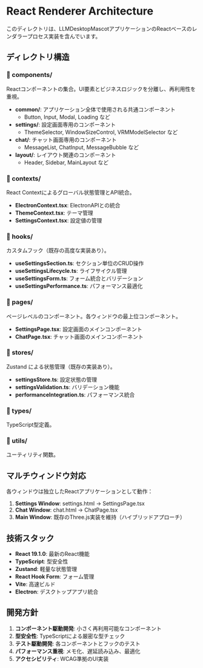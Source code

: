 # React Renderer Architecture

このディレクトリは、LLMDesktopMascotアプリケーションのReactベースのレンダラープロセス実装を含んでいます。

## ディレクトリ構造

### 📁 components/
Reactコンポーネントの集合。UI要素とビジネスロジックを分離し、再利用性を重視。

- **common/**: アプリケーション全体で使用される共通コンポーネント
  - Button, Input, Modal, Loading など
- **settings/**: 設定画面専用のコンポーネント
  - ThemeSelector, WindowSizeControl, VRMModelSelector など
- **chat/**: チャット画面専用のコンポーネント  
  - MessageList, ChatInput, MessageBubble など
- **layout/**: レイアウト関連のコンポーネント
  - Header, Sidebar, MainLayout など

### 📁 contexts/
React Contextによるグローバル状態管理とAPI統合。

- **ElectronContext.tsx**: ElectronAPIとの統合
- **ThemeContext.tsx**: テーマ管理
- **SettingsContext.tsx**: 設定値の管理

### 📁 hooks/
カスタムフック（既存の高度な実装あり）。

- **useSettingsSection.ts**: セクション単位のCRUD操作
- **useSettingsLifecycle.ts**: ライフサイクル管理
- **useSettingsForm.ts**: フォーム統合とバリデーション
- **useSettingsPerformance.ts**: パフォーマンス最適化

### 📁 pages/
ページレベルのコンポーネント。各ウィンドウの最上位コンポーネント。

- **SettingsPage.tsx**: 設定画面のメインコンポーネント
- **ChatPage.tsx**: チャット画面のメインコンポーネント

### 📁 stores/
Zustand による状態管理（既存の実装あり）。

- **settingsStore.ts**: 設定状態の管理
- **settingsValidation.ts**: バリデーション機能
- **performanceIntegration.ts**: パフォーマンス統合

### 📁 types/
TypeScript型定義。

### 📁 utils/
ユーティリティ関数。

## マルチウィンドウ対応

各ウィンドウは独立したReactアプリケーションとして動作：

1. **Settings Window**: settings.html → SettingsPage.tsx
2. **Chat Window**: chat.html → ChatPage.tsx  
3. **Main Window**: 既存のThree.js実装を維持（ハイブリッドアプローチ）

## 技術スタック

- **React 19.1.0**: 最新のReact機能
- **TypeScript**: 型安全性
- **Zustand**: 軽量な状態管理
- **React Hook Form**: フォーム管理
- **Vite**: 高速ビルド
- **Electron**: デスクトップアプリ統合

## 開発方針

1. **コンポーネント駆動開発**: 小さく再利用可能なコンポーネント
2. **型安全性**: TypeScriptによる厳密な型チェック
3. **テスト駆動開発**: 各コンポーネントとフックのテスト
4. **パフォーマンス重視**: メモ化、遅延読み込み、最適化
5. **アクセシビリティ**: WCAG準拠のUI実装